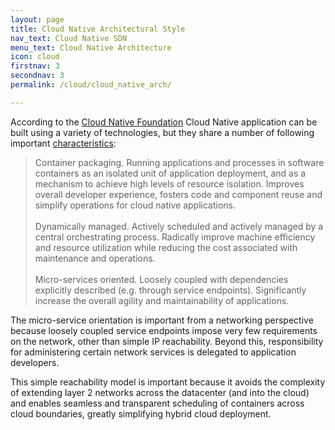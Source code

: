 ```yaml
---
layout: page
title: Cloud Native Architectural Style 
nav_text: Cloud Native SDN
menu_text: Cloud Native Architecture
icon: cloud
firstnav: 3
secondnav: 3
permalink: /cloud/cloud_native_arch/

---
```


According to the [Cloud Native Foundation](https://cncf.io/) Cloud Native application can be built using a variety of technologies, but they share a number of following important [characteristics](https://cncf.io/about/charter):

>Container packaging. Running applications and processes in software containers as an isolated unit of application deployment, and as a mechanism to achieve high levels of resource isolation. Improves overall developer experience, fosters code and component reuse and simplify operations for cloud native applications.
<br><br>
Dynamically managed. Actively scheduled and actively managed by a central orchestrating process. Radically improve machine efficiency and resource utilization while reducing the cost associated with maintenance and operations.
<br><br>
Micro-services oriented. Loosely coupled with dependencies explicitly described (e.g. through service endpoints). Significantly increase the overall agility and maintainability of applications. 

The  micro-service orientation is important from a networking perspective because loosely coupled service endpoints impose very few requirements on the network, other than simple IP reachability. Beyond this, responsibility for administering certain network services is delegated to application developers.  

This simple reachability model is important because it avoids the complexity of extending layer 2 networks across the datacenter (and into the cloud) and enables seamless and transparent scheduling of containers across cloud boundaries, greatly simplifying hybrid cloud deployment. 
